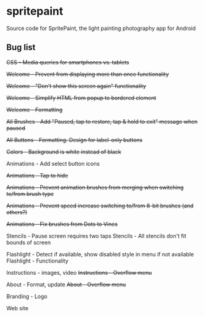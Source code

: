 # spritepaint
Source code for SpritePaint, the light painting photography app for Android



## Bug list


~~CSS - Media queries for smartphones vs. tablets~~

~~Welcome - Prevent from displaying more than once functionality~~

~~Welcome - "Don't show this screen again" functionality~~


~~Welcome - Simplify HTML from popup to bordered element~~

~~Welcome - Formatting~~

~~All Brushes - Add "Paused, tap to restore, tap & hold to exit" message when paused~~

~~All Buttons - Formatting. Design for label-only buttons~~

~~Colors - Background is white instead of black~~


Animations - Add select button icons
	
~~Animations - Tap to hide~~

~~Animations - Prevent animation brushes from merging when switching to/from brush type~~

~~Animations - Prevent speed increase switching to/from 8-bit brushes (and others?)~~

~~Animations - Fix brushes from Dots to Vines~~

Stencils - Pause screen requires two taps
Stencils - All stencils don't fit bounds of screen

Flashlight - Detect if available, show disabled style in menu if not available
Flashlight - Functionality

Instructions - images, video
~~Instructions - Overflow menu~~

About - Format, update
~~About - Overflow menu~~

Branding - Logo

Web site